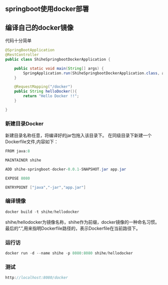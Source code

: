 ## springboot使用docker部署

## 编译自己的docker镜像

代码十分简单
```java
@SpringBootApplication
@RestController
public class ShiheSpringbootDockerApplication {

    public static void main(String[] args) {
        SpringApplication.run(ShiheSpringbootDockerApplication.class, args);
    }

    @RequestMapping("/docker")
    public String helloDocker(){
        return "Hello Docker !!";
    }

}
```

### 新建目录Docker

新建目录名称任意，将编译好的jar包拖入该目录下。
在同级目录下新建一个Dockerfile文件,内容如下：

```java
FROM java:8

MAINTAINER shihe

ADD shihe-springboot-docker-0.0.1-SNAPSHOT.jar app.jar

EXPOSE 8080

ENTRYPOINT ["java","-jar","app.jar"]

```
### 编译镜像

```java
docker build -t shihe/hellodocker
```
shihe/hellodocker为镜像名称，shihe作为前缀，docker镜像的一种命名习惯。
最后的“.”,用来指明Dockerfile路径的，表示Dockerfile在当前路径下。

### 运行访
```java
docker run -d --name shihe -p 8080:8080 shihe/hellodocker 
```
### 测试
```java
http://localhost:8080/docker
```


